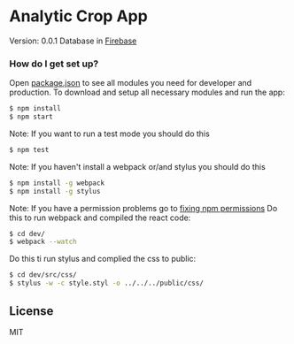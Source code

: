 # Analytic Crop App #
Version: 0.0.1
Database in [Firebase](https://console.firebase.google.com/u/0/project/projectgrade-6b702/database/data?hl=es-419)

### How do I get set up? ###

Open [package.json](./package.json/) to see all modules you need for developer and production.
To download and setup all necessary modules and run the app:

```sh
$ npm install
$ npm start
```
Note: If you want to run a test mode you should do this
```sh
$ npm test
```
Note: If you haven't install a webpack or/and stylus you should do this
```sh
$ npm install -g webpack
$ npm install -g stylus
```
Note: If you have a permission problems go to [fixing npm permissions](https://docs.npmjs.com/getting-started/fixing-npm-permissions) 
Do this to run webpack and compiled the react code:
```sh
$ cd dev/
$ webpack --watch
```
Do this ti run stylus and complied the css to public:
```sh
$ cd dev/src/css/
$ stylus -w -c style.styl -o ../../../public/css/
```
License
----

MIT
